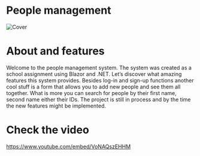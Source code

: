 # People management

![Cover](https://user-images.githubusercontent.com/84182964/136674077-3ddee3f1-c70d-415c-9b70-eaf5ffd3db2c.png)

# About and features
Welcome to the people management system. The system was created as a school assignment using Blazor and .NET. Let’s discover what amazing features this system provides. Besides log-in and sign-up functions another cool stuff is a form that allows you to add new people and see them all together. What is more you can search for people by their first name, second name either their IDs. The project is still in process and by the time the new features might be implemented.

# Check the video
https://www.youtube.com/embed/VoNAQszEHHM

